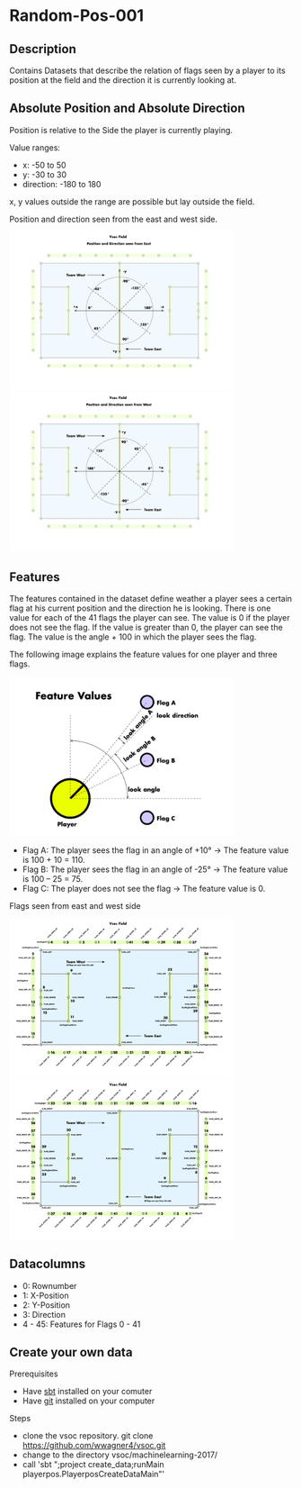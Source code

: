 # Random-Pos-001

## Description

Contains Datasets that describe the relation of flags seen by a player to its position at the field and the direction it is currently looking at.

## Absolute Position and Absolute Direction
Position is relative to the Side the player is currently playing.

Value ranges:
* x: -50 to 50
* y: -30 to 30
* direction: -180 to 180

x, y values outside the range are possible but lay outside the field.

Position and direction seen from the east and west side.

<img src="images/posdir_east.jpg" width="400" />
<img src="images/posdir_west.jpg" width="400" />

## Features

The features contained in the dataset define weather a player sees a certain flag at his current position and the direction he is looking. There is one value for each of the 41 flags the player can see. The value is 0 if the player does not see the flag. If the value is greater than 0, the player can see the flag. The value is the angle + 100 in which the player sees the flag. 

The following image explains the feature values for one player and  three flags.

<img src="images/FeatureValues.jpg" width="400" />


* Flag A: The player sees the flag in an angle of +10° → The feature value is 100 + 10 = 110.
* Flag B: The player sees the flag in an angle of -25° → The feature value is 100 – 25 = 75.
* Flag C: The player does not see the flag → The feature value is 0.

Flags seen from east and west side

<img src="images/flags_west.jpg" width="400" />
<img src="images/flags_east.jpg" width="400" />

## Datacolumns

* 0: Rownumber
* 1: X-Position 
* 2: Y-Position 
* 3: Direction
* 4 - 45: Features for Flags 0 - 41

## Create your own data

Prerequisites

* Have [sbt](http://www.scala-sbt.org/download.html) installed on your comuter
* Have [git](https://git-scm.com/downloads) installed on your computer

Steps

* clone the vsoc repository. git clone https://github.com/wwagner4/vsoc.git
* change to the directory vsoc/machinelearning-2017/
* call 'sbt ";project create_data;runMain playerpos.PlayerposCreateDataMain"'

